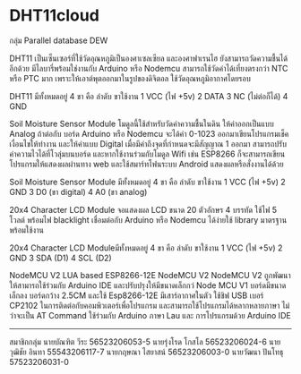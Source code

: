 # DHT11cloud

กลุ่ม Parallel database DEW

DHT11
    เป็นเซ็นเซอร์ที่ใช้วัดอุณหภูมิเป็นองศาเซลเซียล และองศาฟาเรนไฮ ยังสามารถวัดความชื้นได้อีกด้วย มีไลบารี่พร้อมใช่งานกับ Arduino หรือ Nodemcu สามารถใช้วัดค่าได้เที่ยงตรงกว่า NTC หรือ PTC มาก เพราะให้เอาต์พุตออกมาในรูปของดิจิตอล ใช้วัดอุณหภูมิอากาศโดยรอบ



DHT11 มีทั้งหมดอยู่ 4 ขา คือ
ลำดับ ขาใช้งาน
1	VCC  (ไฟ +5v)
2	DATA
3	NC (ไม่ต่อก็ได้)
4	GND

Soil Moisture Sensor Module
    โมดูลนี้ใช้สำหรับวัดค่าความชื้นในดิน ให้ค่าออกเป็นแบบ Analog ถ้าต่อกับ บอร์ด Arduino หรือ Nodemcu จะได้ค่า 0-1023 ออกมาเขียนโปรแกรมเช็คเงื่อนไขให้ทำงาน และให้ค่าแบบ Digital เมื่อมีค่าถึงจุดที่กำหนดจะมีสัญญาณ 1 ออกมา สามารถปรับค่าความไวได้ที่โวลุ่มบนบอร์ด และหากใช้งานร่วมกับโมดูล Wifi เช่น ESP8266 ก็จะสามารถเขียนโปรแกรมให้แสดงผลผ่านทาง web และใช้สมาร์ทโฟนระบบ Android แสดงผลหรือสั่งงานได้ด้วย

Soil Moisture Sensor Module มีทั้งหมดอยู่ 4 ขา คือ
ลำดับ ขาใช้งาน
1	VCC  (ไฟ +5v)
2	GND
3	D0 (ขา digital)
4	A0 (ขา analog)

20x4 Character LCD Module
    จอแสดงผล LCD ขนาด 20 ตัวอักษร 4 บรรทัด ใช้ไฟ 5 โวลต์ พร้อมไฟ blacklight เชื่อมต่อกับ Arduino หรือ Nodemcu ได้ง่ายใช้ library มาตรฐานพร้อมใช้งาน 


20x4 Character LCD Moduleมีทั้งหมดอยู่ 4 ขา คือ
ลำดับ ขาใช้งาน
1	VCC  (ไฟ +5v)
2	GND
3	SDA (D1)
4	SCL (D2)

NodeMCU V2 LUA based ESP8266-12E NodeMCU V2
    NodeMCU V2 ถูกพัฒนาให้สามารถใช้ร่วมกับ Arduino IDE และปรับปรุงให้มีขนาดเล็กกว่ Node MCU V1 บอร์ดมีขนาดเล็กลง บอร์ดกว้าง 2.5CM และใช้ Esp8266-12E มีเสาร์อากาศในตัว ใช้ชิฟ USB เบอร์ CP2102 ในการติดต่อกับคอมพิวเตอร์เพื่อโปรแกรม และสามารถใช้โปรแกรมได้หลากหลายภาษา ไม่ว่าจะเป็น AT Command ใช้ร่วมกับ Arduino ภาษา Lau และ การโปรแกรมด้วย Arduino IDE 
    


-----------------------------
สมาชิกกลุ่ม
นายบัณฑิต  วีระ 56523206053-5
นายรุ่งโรด โกสโล 56523206024-6
นาย วุฒิชัย อินทา 55543206117-7
นายกฤษณา  ไสยาสน์ 56523206003-0
นายวัฒนา  ปันโทธุ 57523206031-0

